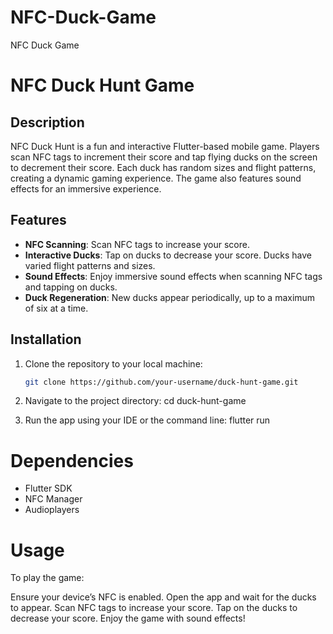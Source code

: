 # NFC-Duck-Game
NFC Duck Game 
# NFC Duck Hunt Game

## Description
NFC Duck Hunt is a fun and interactive Flutter-based mobile game. Players scan NFC tags to increment their score and tap flying ducks on the screen to decrement their score. Each duck has random sizes and flight patterns, creating a dynamic gaming experience. The game also features sound effects for an immersive experience.

## Features
- **NFC Scanning**: Scan NFC tags to increase your score.
- **Interactive Ducks**: Tap on ducks to decrease your score. Ducks have varied flight patterns and sizes.
- **Sound Effects**: Enjoy immersive sound effects when scanning NFC tags and tapping on ducks.
- **Duck Regeneration**: New ducks appear periodically, up to a maximum of six at a time.

## Installation
1. Clone the repository to your local machine:
   ```sh
   git clone https://github.com/your-username/duck-hunt-game.git
2. Navigate to the project directory:
   cd duck-hunt-game

3. Run the app using your IDE or the command line:
   flutter run
# Dependencies
- Flutter SDK
- NFC Manager
- Audioplayers

# Usage
To play the game:

Ensure your device’s NFC is enabled.
Open the app and wait for the ducks to appear.
Scan NFC tags to increase your score.
Tap on the ducks to decrease your score.
Enjoy the game with sound effects!

   
